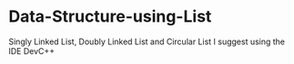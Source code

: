 # Data-Structure-using-List
Singly Linked List, Doubly Linked List and Circular List
I suggest using the IDE DevC++
